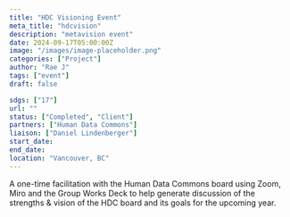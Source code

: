 ```yaml
---
title: "HDC Visioning Event"
meta_title: "hdcvision"
description: "metavision event"
date: 2024-09-17T05:00:00Z
image: "/images/image-placeholder.png"
categories: ["Project"]
author: "Rae J"
tags: ["event"]
draft: false

sdgs: ["17"]
url: ""
status: ["Completed", "Client"]
partners: ["Human Data Commons"]
liaison: ["Daniel Lindenberger"]
start_date: 
end_date: 
location: "Vancouver, BC"
---
```


A one-time facilitation with the Human Data Commons board using Zoom, Miro and the Group Works Deck to help generate discussion of the strengths & vision of the HDC board and its goals for the upcoming year.